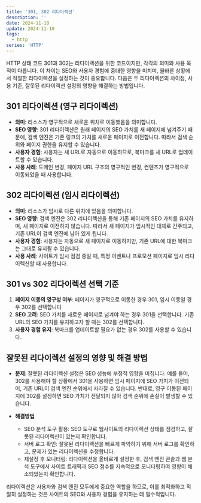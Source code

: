 ```yaml
---
title: '301, 302 리다이렉션'
description: ''
date: 2024-11-10
update: 2024-11-10
tags:
  - http
series: 'HTTP'
---
```


HTTP 상태 코드 301과 302는 리다이렉션을 위한 코드이지만, 각각의 의미와 사용 목적이 다릅니다. 이 차이는 SEO와 사용자 경험에 중대한 영향을 미치며, 올바른 상황에서 적절한 리다이렉션을 설정하는 것이 중요합니다. 다음은 두 리다이렉션의 차이점, 사용 기준, 잘못된 리다이렉션 설정의 영향을 해결하는 방법입니다.

## 301 리다이렉션 (영구 리다이렉션)

- **의미**: 리소스가 영구적으로 새로운 위치로 이동했음을 의미합니다.
- **SEO 영향**: 301 리다이렉션은 원래 페이지의 SEO 가치를 새 페이지에 넘겨주기 때문에, 검색 엔진은 기존 링크의 가치를 새로운 페이지로 이전합니다. 따라서 검색 순위와 페이지 권한을 유지할 수 있습니다.
- **사용자 경험**: 사용자는 새 URL로 자동으로 이동하므로, 북마크를 새 URL로 업데이트할 수 있습니다.
- **사용 사례**: 도메인 변경, 페이지 URL 구조의 영구적인 변경, 컨텐츠가 영구적으로 이동되었을 때 사용합니다.

## 302 리다이렉션 (임시 리다이렉션)

- **의미**: 리소스가 임시로 다른 위치에 있음을 의미합니다.
- **SEO 영향**: 검색 엔진은 302 리다이렉션을 통해 기존 페이지의 SEO 가치를 유지하며, 새 페이지로 이전하지 않습니다. 따라서 새 페이지가 임시적인 대체로 간주되고, 기존 URL이 검색 엔진에 남아 있게 됩니다.
- **사용자 경험**: 사용자는 자동으로 새 페이지로 이동하지만, 기존 URL에 대한 북마크는 그대로 유지될 수 있습니다.
- **사용 사례**: 사이트가 임시 점검 중일 때, 특정 이벤트나 프로모션 페이지로 임시 리다이렉션할 때 사용합니다.

## 301 vs 302 리다이렉션 선택 기준

1. **페이지 이동의 영구성 여부**: 페이지가 영구적으로 이동한 경우 301, 임시 이동일 경우 302를 선택합니다
2. **SEO 고려**: SEO 가치를 새로운 페이지로 넘겨야 하는 경우 301을 선택합니다. 기존 URL의 SEO 가치를 유지하고자 할 때는 302를 선택합니다.
3. **사용자 경험 유지**: 북마크를 업데이트할 필요가 없는 경우 302를 사용할 수 있습니다.

## 잘못된 리다이렉션 설정의 영향 및 해결 방법

- **문제**: 잘못된 리다이렉션 설정은 SEO 성능에 부정적 영향을 미칩니다. 예를 들어, 302를 사용해야 할 상황에서 301을 사용하면 임시 페이지에 SEO 가치가 이전되어, 기존 URL이 검색 엔진 순위에서 사라질 수 있습니다. 반대로, 영구 이동된 페이지에 302를 설정하면 SEO 가치가 전달되지 않아 검색 순위에 손실이 발생할 수 있습니다.

- **해결방법**
  - SEO 분석 도구 활용: SEO 도구로 웹사이트의 리다이렉션 상태를 점검하고, 잘못된 리다이렉션이 있는지 확인합니다.
  - 서버 로그 확인: 잘못된 리다이렉션을 빠르게 파악하기 위해 서버 로그를 확인하고, 문제가 있는 리다이렉션을 수정합니다.
  - 재설정 후 모니터링: 리다이렉션을 올바르게 설정한 후, 검색 엔진 콘솔과 웹 분석 도구에서 사이트 트래픽과 SEO 점수를 지속적으로 모니터링하여 영향이 해소되었는지 확인합니다.

리다이렉션은 사용자와 검색 엔진 모두에게 중요한 역할을 하므로, 이를 최적화하고 적절히 설정하는 것은 사이트의 SEO와 사용자 경험을 유지하는 데 필수적입니다.
